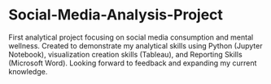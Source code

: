 # Social-Media-Analysis-Project
First analytical project focusing on social media consumption and mental wellness. Created to demonstrate my analytical skills using Python (Jupyter Notebook), visualization creation skills (Tableau), and Reporting Skills (Microsoft Word).  Looking forward to feedback and expanding my current knowledge.
